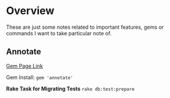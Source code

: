 Overview
========

These are just some notes related to important features, gems or commands I
want to take particular note of.

Annotate
--------

[Gem Page Link](https://rubygems.org/gems/annotate)

Gem Install: `gem 'annotate'`

**Rake Task for Migrating Tests** `rake db:test:prepare`

